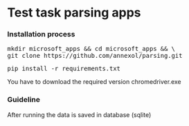 # Test task parsing apps



### Installation process

<pre>
mkdir microsoft_apps && cd microsoft_apps && \
git clone https://github.com/annexol/parsing.git
</pre>

<pre>
pip install -r requirements.txt
</pre>

You have to download the required version chromedriver.exe

### Guideline

After running the data is saved in database (sqlite)  



